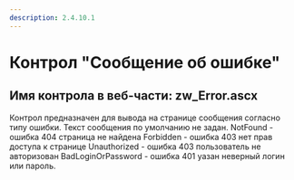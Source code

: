 ```yaml
---
description: 2.4.10.1
---
```


# Контрол "Сообщение об ошибке"

## Имя контрола в веб-части: zw\_Error.ascx

Контрол предназначен для вывода на странице сообщения согласно типу ошибки. Текст сообщения по умолчанию не задан. NotFound - ошибка 404 страница не найдена Forbidden - ошибка 403 нет прав доступа к странице Unauthorized - ошибка 403 пользователь не авторизован BadLoginOrPassword - ошибка 401 уазан неверный логин или пароль.


